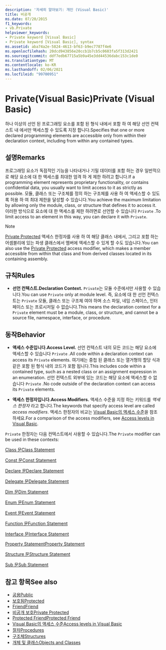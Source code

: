 ```yaml
---
description: '자세히 알아보기: 개인 (Visual Basic)'
title: 비공개
ms.date: 07/20/2015
f1_keywords:
- vb.Private
helpviewer_keywords:
- Private keyword [Visual Basic]
- Private keyword [Visual Basic], syntax
ms.assetid: aba74a2e-5824-4613-bf63-b9ec7787f4e6
ms.openlocfilehash: 20dcd943856e20ccb1b7cb5c0603fa5f313d2421
ms.sourcegitcommit: ddf7edb67715a5b9a45e3dd44536dabc153c1de0
ms.translationtype: MT
ms.contentlocale: ko-KR
ms.lasthandoff: 02/06/2021
ms.locfileid: "99700951"
---
```

# <a name="private-visual-basic"></a><span data-ttu-id="38499-103">Private(Visual Basic)</span><span class="sxs-lookup"><span data-stu-id="38499-103">Private (Visual Basic)</span></span>

<span data-ttu-id="38499-104">하나 이상의 선언 된 프로그래밍 요소를 포함 된 형식 내에서 포함 하 여 해당 선언 컨텍스트 내 에서만 액세스할 수 있도록 지정 합니다.</span><span class="sxs-lookup"><span data-stu-id="38499-104">Specifies that one or more declared programming elements are accessible only from within their declaration context, including from within any contained types.</span></span>  
  
## <a name="remarks"></a><span data-ttu-id="38499-105">설명</span><span class="sxs-lookup"><span data-stu-id="38499-105">Remarks</span></span>  

 <span data-ttu-id="38499-106">프로그래밍 요소가 독점적인 기능을 나타내거나 기밀 데이터를 포함 하는 경우 일반적으로 해당 요소에 대 한 액세스를 최대한 엄격 하 게 제한 하려고 합니다.</span><span class="sxs-lookup"><span data-stu-id="38499-106">If a programming element represents proprietary functionality, or contains confidential data, you usually want to limit access to it as strictly as possible.</span></span> <span data-ttu-id="38499-107">모듈, 클래스 또는 구조체를 정의 하는 구조체를 사용 하 여 액세스할 수 있도록 허용 하 여 최대 제한을 달성할 수 있습니다.</span><span class="sxs-lookup"><span data-stu-id="38499-107">You achieve the maximum limitation by allowing only the module, class, or structure that defines it to access it.</span></span> <span data-ttu-id="38499-108">이러한 방식으로 요소에 대 한 액세스를 제한 하려면로 선언할 수 있습니다 `Private` .</span><span class="sxs-lookup"><span data-stu-id="38499-108">To limit access to an element in this way, you can declare it with `Private`.</span></span>  

> [!NOTE]
> <span data-ttu-id="38499-109">[Private Protected](private-protected.md) 액세스 한정자를 사용 하 여 해당 클래스 내에서, 그리고 포함 하는 어셈블리에 있는 파생 클래스에서 멤버에 액세스할 수 있게 할 수도 있습니다.</span><span class="sxs-lookup"><span data-stu-id="38499-109">You can also use the [Private Protected](private-protected.md) access modifier, which makes a member accessible from within that class and from derived classes located in its containing assembly.</span></span>

## <a name="rules"></a><span data-ttu-id="38499-110">규칙</span><span class="sxs-lookup"><span data-stu-id="38499-110">Rules</span></span>  

- <span data-ttu-id="38499-111">**선언 컨텍스트.**</span><span class="sxs-lookup"><span data-stu-id="38499-111">**Declaration Context.**</span></span> <span data-ttu-id="38499-112">`Private`는 모듈 수준에서만 사용할 수 있습니다.</span><span class="sxs-lookup"><span data-stu-id="38499-112">You can use `Private` only at module level.</span></span> <span data-ttu-id="38499-113">즉, 요소에 대 한 선언 컨텍스트는 `Private` 모듈, 클래스 또는 구조체 여야 하며 소스 파일, 네임 스페이스, 인터페이스 또는 프로시저일 수 없습니다.</span><span class="sxs-lookup"><span data-stu-id="38499-113">This means the declaration context for a `Private` element must be a module, class, or structure, and cannot be a source file, namespace, interface, or procedure.</span></span>  
  
## <a name="behavior"></a><span data-ttu-id="38499-114">동작</span><span class="sxs-lookup"><span data-stu-id="38499-114">Behavior</span></span>  
  
- <span data-ttu-id="38499-115">**액세스 수준입니다.**</span><span class="sxs-lookup"><span data-stu-id="38499-115">**Access Level.**</span></span> <span data-ttu-id="38499-116">선언 컨텍스트 내의 모든 코드는 해당 요소에 액세스할 수 있습니다 `Private` .</span><span class="sxs-lookup"><span data-stu-id="38499-116">All code within a declaration context can access its `Private` elements.</span></span> <span data-ttu-id="38499-117">여기에는 중첩 된 클래스 또는 열거형의 할당 식과 같은 포함 된 형식 내의 코드가 포함 됩니다.</span><span class="sxs-lookup"><span data-stu-id="38499-117">This includes code within a contained type, such as a nested class or an assignment expression in an enumeration.</span></span> <span data-ttu-id="38499-118">선언 컨텍스트 외부에 있는 코드는 해당 요소에 액세스할 수 없습니다 `Private` .</span><span class="sxs-lookup"><span data-stu-id="38499-118">No code outside of the declaration context can access its `Private` elements.</span></span>  
  
- <span data-ttu-id="38499-119">**액세스 한정자입니다.**</span><span class="sxs-lookup"><span data-stu-id="38499-119">**Access Modifiers.**</span></span> <span data-ttu-id="38499-120">액세스 수준을 지정 하는 키워드를 *액세스 한정자* 라고 합니다.</span><span class="sxs-lookup"><span data-stu-id="38499-120">The keywords that specify access level are called *access modifiers*.</span></span> <span data-ttu-id="38499-121">액세스 한정자의 비교는 [Visual Basic의 액세스 수준](../../programming-guide/language-features/declared-elements/access-levels.md)을 참조 하세요.</span><span class="sxs-lookup"><span data-stu-id="38499-121">For a comparison of the access modifiers, see [Access levels in Visual Basic](../../programming-guide/language-features/declared-elements/access-levels.md).</span></span>  
  
 <span data-ttu-id="38499-122">`Private` 한정자는 다음 컨텍스트에서 사용할 수 있습니다.</span><span class="sxs-lookup"><span data-stu-id="38499-122">The `Private` modifier can be used in these contexts:</span></span>  
  
 [<span data-ttu-id="38499-123">Class 문</span><span class="sxs-lookup"><span data-stu-id="38499-123">Class Statement</span></span>](../statements/class-statement.md)  
  
 [<span data-ttu-id="38499-124">Const 문</span><span class="sxs-lookup"><span data-stu-id="38499-124">Const Statement</span></span>](../statements/const-statement.md)  
  
 [<span data-ttu-id="38499-125">Declare 문</span><span class="sxs-lookup"><span data-stu-id="38499-125">Declare Statement</span></span>](../statements/declare-statement.md)  
  
 [<span data-ttu-id="38499-126">Delegate 문</span><span class="sxs-lookup"><span data-stu-id="38499-126">Delegate Statement</span></span>](../statements/delegate-statement.md)  
  
 [<span data-ttu-id="38499-127">Dim 문</span><span class="sxs-lookup"><span data-stu-id="38499-127">Dim Statement</span></span>](../statements/dim-statement.md)  
  
 [<span data-ttu-id="38499-128">Enum 문</span><span class="sxs-lookup"><span data-stu-id="38499-128">Enum Statement</span></span>](../statements/enum-statement.md)  
  
 [<span data-ttu-id="38499-129">Event 문</span><span class="sxs-lookup"><span data-stu-id="38499-129">Event Statement</span></span>](../statements/event-statement.md)  
  
 [<span data-ttu-id="38499-130">Function 문</span><span class="sxs-lookup"><span data-stu-id="38499-130">Function Statement</span></span>](../statements/function-statement.md)  
  
 [<span data-ttu-id="38499-131">Interface 문</span><span class="sxs-lookup"><span data-stu-id="38499-131">Interface Statement</span></span>](../statements/interface-statement.md)  
  
 [<span data-ttu-id="38499-132">Property Statement</span><span class="sxs-lookup"><span data-stu-id="38499-132">Property Statement</span></span>](../statements/property-statement.md)  
  
 [<span data-ttu-id="38499-133">Structure 문</span><span class="sxs-lookup"><span data-stu-id="38499-133">Structure Statement</span></span>](../statements/structure-statement.md)  
  
 [<span data-ttu-id="38499-134">Sub 문</span><span class="sxs-lookup"><span data-stu-id="38499-134">Sub Statement</span></span>](../statements/sub-statement.md)  
  
## <a name="see-also"></a><span data-ttu-id="38499-135">참고 항목</span><span class="sxs-lookup"><span data-stu-id="38499-135">See also</span></span>

- [<span data-ttu-id="38499-136">공용</span><span class="sxs-lookup"><span data-stu-id="38499-136">Public</span></span>](public.md)
- [<span data-ttu-id="38499-137">보호됨</span><span class="sxs-lookup"><span data-stu-id="38499-137">Protected</span></span>](protected.md)
- [<span data-ttu-id="38499-138">Friend</span><span class="sxs-lookup"><span data-stu-id="38499-138">Friend</span></span>](friend.md)
- [<span data-ttu-id="38499-139">비공개 보호</span><span class="sxs-lookup"><span data-stu-id="38499-139">Private Protected</span></span>](./private-protected.md)
- [<span data-ttu-id="38499-140">Protected Friend</span><span class="sxs-lookup"><span data-stu-id="38499-140">Protected Friend</span></span>](./protected-friend.md)
- [<span data-ttu-id="38499-141">Visual Basic의 액세스 수준</span><span class="sxs-lookup"><span data-stu-id="38499-141">Access levels in Visual Basic</span></span>](../../programming-guide/language-features/declared-elements/access-levels.md)
- [<span data-ttu-id="38499-142">절차</span><span class="sxs-lookup"><span data-stu-id="38499-142">Procedures</span></span>](../../programming-guide/language-features/procedures/index.md)
- [<span data-ttu-id="38499-143">구조체</span><span class="sxs-lookup"><span data-stu-id="38499-143">Structures</span></span>](../../programming-guide/language-features/data-types/structures.md)
- [<span data-ttu-id="38499-144">개체 및 클래스</span><span class="sxs-lookup"><span data-stu-id="38499-144">Objects and Classes</span></span>](../../programming-guide/language-features/objects-and-classes/index.md)
